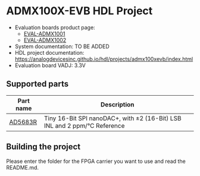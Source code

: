 # ADMX100X-EVB HDL Project

- Evaluation boards product page:
  - [EVAL-ADMX1001](https://www.analog.com/eval-admx1001)
  - [EVAL-ADMX1002](https://www.analog.com/eval-admx1002)
- System documentation: TO BE ADDED
- HDL project documentation: https://analogdevicesinc.github.io/hdl/projects/admx100xevb/index.html
- Evaluation board VADJ: 3.3V

## Supported parts

| Part name                                      | Description                                                                     |
|------------------------------------------------|---------------------------------------------------------------------------------|
| [AD5683R](https://www.analog.com/ad5683r)      | Tiny 16-Bit SPI nanoDAC+, with ±2 (16-Bit) LSB INL and 2 ppm/°C Reference       |

## Building the project

Please enter the folder for the FPGA carrier you want to use and read the README.md.
